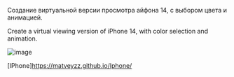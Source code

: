 Создание виртуальной версии просмотра айфона 14, с выбором цвета и анимацией.

Create a virtual viewing version of iPhone 14, with color selection and animation.

![image](https://github.com/user-attachments/assets/050efcfc-8917-402a-b0e7-e0698db5e07a)

[IPhone]https://matveyzz.github.io/Iphone/
